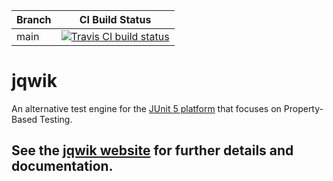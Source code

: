 | Branch   | CI Build Status |
| ---------| ------ |
| main | [![Travis CI build status](https://travis-ci.org/jlink/jqwik.svg?branch=main)](https://travis-ci.org/jlink/jqwik)|

# jqwik

An alternative test engine for the 
[JUnit 5 platform](https://junit.org/junit5/docs/current/user-guide/#launcher-api-engines-custom)
that focuses on Property-Based Testing.

## See the [jqwik website](http://jqwik.net) for further details and documentation.
